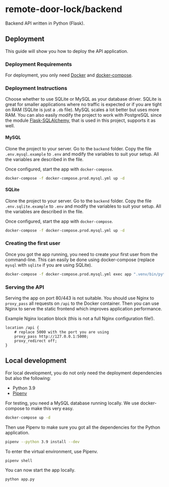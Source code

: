 # remote-door-lock/backend

Backend API written in Python (Flask).

## Deployment

This guide will show you how to deploy the API application.

### Deployment Requirements

For deployment, you only need [Docker](https://docs.docker.com/engine/install/ubuntu/) and [docker-compose](https://docs.docker.com/compose).

### Deployment Instructions

Choose whether to use SQLite or MySQL as your database driver. SQLite is great for smaller applications where no traffic is expected or if you are tight on RAM (SQLite is just a `.db` file). MySQL scales a lot better but uses more RAM. You can also easily modify the project to work with PostgreSQL since the module [Flask-SQLAlchemy](https://flask-sqlalchemy.palletsprojects.com), that is used in this project, supports it as well.

#### MySQL

Clone the project to your server. Go to the `backend` folder. Copy the file `.env.mysql.example` to `.env` and modify the variables to suit your setup. All the variables are described in the file.

Once configured, start the app with `docker-compose`.

```bash
docker-compose -f docker-compose.prod.mysql.yml up -d
```

#### SQLite

Clone the project to your server. Go to the `backend` folder. Copy the file `.env.sqlite.example` to `.env` and modify the variables to suit your setup. All the variables are described in the file.

Once configured, start the app with `docker-compose`.

```bash
docker-compose -f docker-compose.prod.mysql.yml up -d
```

### Creating the first user

Once you got the app running, you need to create your first user from the command-line. This can easily be done using docker-compose (replace `mysql` with `sqlite` if you are using SQLite).

```bash
docker-compose -f docker-compose.prod.mysql.yml exec app ".venv/bin/python" "scripts/create_user.py"
```

### Serving the API

Serving the app on port 80/443 is not suitable. You should use Nginx to `proxy_pass` all requests on `/api` to the Docker container. Then you can use Nginx to serve the static frontend which improves application performance.

Example Nginx location block (this is not a full Nginx configuration file!).

```nginx
location /api {
    # replace 5000 with the port you are using
    proxy_pass http://127.0.0.1:5000;
    proxy_redirect off;
}
```

## Local development

For local development, you do not only need the deployment dependencies but also the following:

- Python 3.9
- [Pipenv](https://github.com/pypa/pipenv)

For testing, you need a MySQL database running locally. We use docker-compose to make this very easy.

```bash
docker-compose up -d
```

Then use Pipenv to make sure you got all the dependencies for the Python application.

```bash
pipenv --python 3.9 install --dev
```

To enter the virtual environment, use Pipenv.

```bash
pipenv shell
```

You can now start the app locally.

```bash
python app.py
```
